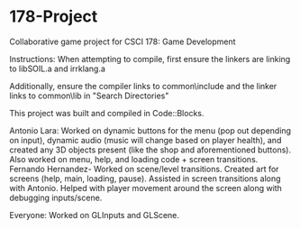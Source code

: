 # 178-Project
Collaborative game project for CSCI 178: Game Development

Instructions:
When attempting to compile, first ensure the linkers are linking to libSOIL.a and irrklang.a

Additionally, ensure the compiler links to common\include and the linker links to common\lib in "Search Directories"

This project was built and compiled in Code::Blocks.

Antonio Lara: Worked on dynamic buttons for the menu (pop out depending on input), dynamic audio (music will change based on player health), and created any 3D objects present (like the shop and aforementioned buttons). Also worked on menu, help, and loading code + screen transitions.
Fernando Hernandez- Worked on scene/level transitions. Created art for screens (help, main, loading, pause). Assisted in screen transitions along with Antonio. Helped with player movement around the screen along with debugging inputs/scene.


Everyone: Worked on GLInputs and GLScene.
